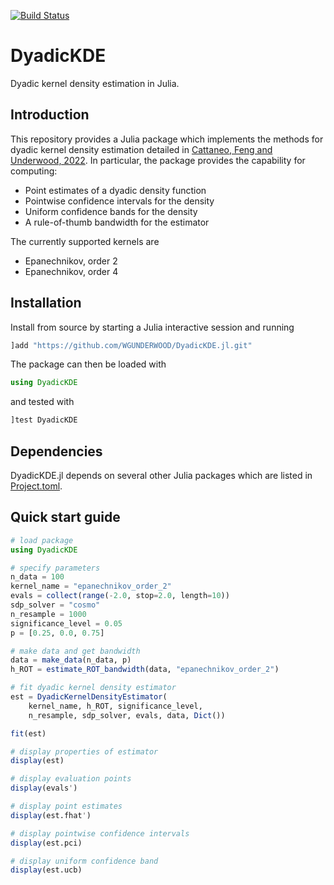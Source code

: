 [![Build Status](https://github.com/WGUNDERWOOD/DyadicKDE.jl/actions/workflows/CI.yml/badge.svg?branch=main)](https://github.com/WGUNDERWOOD/DyadicKDE.jl/actions/workflows/CI.yml?query=branch%3Amain)

# DyadicKDE

Dyadic kernel density estimation in Julia.

## Introduction

This repository provides a Julia package which implements the methods for
dyadic kernel density estimation detailed in
[Cattaneo, Feng and Underwood, 2022](https://arxiv.org/abs/2201.05967).
In particular, the package provides the capability for computing:

- Point estimates of a dyadic density function
- Pointwise confidence intervals for the density
- Uniform confidence bands for the density
- A rule-of-thumb bandwidth for the estimator

The currently supported kernels are

- Epanechnikov, order 2
- Epanechnikov, order 4

## Installation

Install from source by starting a Julia interactive session and running

```julia
]add "https://github.com/WGUNDERWOOD/DyadicKDE.jl.git"
```

The package can then be loaded with

```julia
using DyadicKDE
```

and tested with

```julia
]test DyadicKDE
```

## Dependencies

DyadicKDE.jl depends on several other Julia packages which are listed in
[Project.toml](https://github.com/WGUNDERWOOD/DyadicKDE.jl/tree/main/Project.toml).

## Quick start guide

```julia
# load package
using DyadicKDE

# specify parameters
n_data = 100
kernel_name = "epanechnikov_order_2"
evals = collect(range(-2.0, stop=2.0, length=10))
sdp_solver = "cosmo"
n_resample = 1000
significance_level = 0.05
p = [0.25, 0.0, 0.75]

# make data and get bandwidth
data = make_data(n_data, p)
h_ROT = estimate_ROT_bandwidth(data, "epanechnikov_order_2")

# fit dyadic kernel density estimator
est = DyadicKernelDensityEstimator(
    kernel_name, h_ROT, significance_level,
    n_resample, sdp_solver, evals, data, Dict())

fit(est)

# display properties of estimator
display(est)

# display evaluation points
display(evals')

# display point estimates
display(est.fhat')

# display pointwise confidence intervals
display(est.pci)

# display uniform confidence band
display(est.ucb)
```
